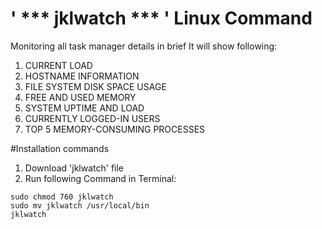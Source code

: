 # ' *** jklwatch *** ' Linux Command
Monitoring all task manager details in brief
It will show following:
1. CURRENT LOAD 
2. HOSTNAME INFORMATION 
3. FILE SYSTEM DISK SPACE USAGE 
4. FREE AND USED MEMORY
5. SYSTEM UPTIME AND LOAD 
6. CURRENTLY LOGGED-IN USERS
7. TOP 5 MEMORY-CONSUMING PROCESSES

#Installation commands
1. Download 'jklwatch' file
2. Run following Command in Terminal:
```
sudo chmod 760 jklwatch 
sudo mv jklwatch /usr/local/bin
jklwatch
